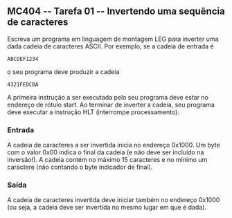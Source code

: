 
## MC404 -- Tarefa 01 -- Invertendo uma sequência de caracteres

Escreva um programa em linguagem de montagem LEG para inverter uma dada cadeia de caracteres ASCII. Por exemplo, se a cadeia de entrada é

`ABCDEF1234`

o seu programa deve produzir a cadeia

`4321FEDCBA`

A primeira instrução a ser executada pelo seu programa deve estar no endereço de rótulo start. Ao terminar de inverter a cadeia, seu programa deve executar a instrução HLT (interrompe processamento).

### Entrada
A cadeia de caracteres a ser invertida inicia no endereço 0x1000. Um byte com o valor 0x00 indica o final da cadeia (e não deve ser incluído na inversão!). A cadeia contém no máximo 15 caracteres e no mínimo um caractere (não contando o byte indicador de final).

### Saída
A cadeia de caracteres invertida deve iniciar também no endereço 0x1000 (ou seja, a cadeia deve ser invertida no mesmo lugar em que é dada).
